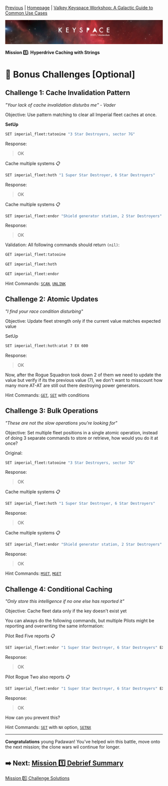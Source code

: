 [Previous](../caching/deep-dive.md) | [Homepage](../../../README.md) | [Valkey Keyspace Workshop: A Galactic Guide to Common Use Cases](../../../README.md)

![Keyspace](../../../static/img/keyspace-backdrop.png)

__Mission 1️⃣: Hyperdrive Caching with Strings__

# 🚀 Bonus Challenges [Optional]

## **Challenge 1: Cache Invalidation Pattern**

*"Your lack of cache invalidation disturbs me" - Vader*

Objective: Use pattern matching to clear all Imperial fleet caches at once.

__SetUp__

```bash
SET imperial_fleet:tatooine "3 Star Destroyers, sector 7G"
```

Response:
> OK

Cache multiple systems 📋

```bash
SET imperial_fleet:hoth "1 Super Star Destroyer, 6 Star Destroyers"
```

Response:
> OK

Cache multiple systems 📋

```bash
SET imperial_fleet:endor "Shield generator station, 2 Star Destroyers"
```

Response:
> OK

Validation: All following commands should return `(nil)`:

```bash
GET imperial_fleet:tatooine
```

```bash
GET imperial_fleet:hoth
```

```bash
GET imperial_fleet:endor
```

Hint Commands: [`SCAN`](https://valkey.io/commands/scan/), [`UNLINK`](https://valkey.io/commands/unlink/)

## **Challenge 2: Atomic Updates**

*"I find your race condition disturbing"*

Objective: Update fleet strength only if the current value matches expected value

SetUp

```bash
SET imperial_fleet:hoth:atat 7 EX 600
```

Response:
> OK

Now, after the Rogue Squadron took down 2 of them we need to update the value but verify if its the previous value (7), we don't want to misscount how many more AT-AT are still out there destroying power generators.

Hint Commands: [`GET`](https://valkey.io/commands/get/), [`SET`](https://valkey.io/commands/set/) with conditions

## **Challenge 3: Bulk Operations**

*"These are not the slow operations you're looking for"*

Objective: Set multiple fleet positions in a single atomic operation, instead of doing 3 separate commands to store or retrieve, how would you do it at once?

Original:

```bash
SET imperial_fleet:tatooine "3 Star Destroyers, sector 7G"
```

Response:
> OK

Cache multiple systems 📋

```bash
SET imperial_fleet:hoth "1 Super Star Destroyer, 6 Star Destroyers"
```

Response:
> OK

Cache multiple systems 📋

```bash
SET imperial_fleet:endor "Shield generator station, 2 Star Destroyers"
```

Response:
> OK

Hint Commands: [`MSET`](https://valkey.io/commands/mset/), [`MGET`](https://valkey.io/commands/mget/)

## **Challenge 4: Conditional Caching**

*"Only store this intelligence if no one else has reported it"*

Objective: Cache fleet data only if the key doesn't exist yet

You can always do the following commands, but multiple Pilots might be reporting and overwriting the same information:

Pilot Red Five reports 📋

```bash
SET imperial_fleet:endor "1 Super Star Destroyer, 6 Star Destroyers" EX 600
```

Response:
> OK

Pilot Rogue Two also reports 📋

```bash
SET imperial_fleet:endor "1 Super Star Destroyer, 6 Star Destroyers" EX 600
```

Response:
> OK

How can you prevent this?

Hint Commands: [`SET`](https://valkey.io/commands/set/) with `NX` option, [`SETNX`](https://valkey.io/commands/setnx/)

---

**Congratulations** young Padawan! You've helped win this battle, move onto the next mission; the clone wars wil continue for longer.

## ➡️ Next: [Mission 1️⃣ Debrief Summary](../caching/summary.md)

[Mission 1️⃣ Challenge Solutions](../caching/solution.md)
